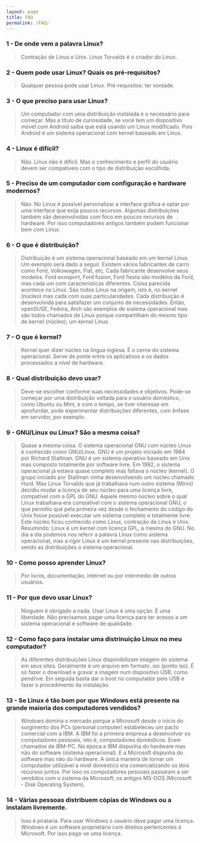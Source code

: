 ```yaml
---
layout: page
title: FAQ
permalink: /FAQ/
---
```


### 1 - De onde vem a palavra Linux?
> Contração de Linus e Unix. Linus Torvalds é o criador do Linux.

### 2 - Quem pode usar Linux? Quais os pré-requisitos?
> Qualquer pessoa pode usar Linux. Pré-requisitos: ter vontade.

### 3 - O que preciso para usar Linux?
> Um computador com uma distribuição instalada é o necessário para começar. Mas a título de curiosidade, se você tem um dispositivo móvel com Android saiba que está usando um Linux modificado. Pois Android é um sistema operacional com kernel baseado em Linux.

### 4 - Linux é difícil?
> Não. Linux não é difícil. Mas o conhecimento e perfil do usuário devem ser compatíveis com o tipo de distribuição escolhida.

### 5 - Preciso de um computador com configuração e hardware modernos?
> Não. No Linux é possível personalizar a interface gráfica e optar por uma interface que exija poucos recursos. Algumas distribuições também são desenvolvidas com foco em poucos recursos de hardware. Por isso computadores antigos também podem funcionar bem com Linux.

### 6 - O que é distribuição?
> Distribuição é um sistema operacional baseado em um kernel Linux. Um exemplo será dado a seguir. Existem vários fabricantes de carro como Ford, Volkswagen, Fiat, etc. Cada fabricante desenvolve seus modelos. Ford ecosport, Ford fusion, Ford fiesta são modelos da Ford, mas cada um com características diferentes. Coisa parecida acontece no Linux. São todos Linux na origem, isto é, no kernel (núcleo) mas cada com suas particularidades. Cada distribuição é desenvolvida para satisfazer um conjunto de necessidades. Então, openSUSE, Fedora, Arch são exemplos de sistema operacional mas são todos chamados de Linux porque compartilham do mesmo tipo de kernel (núcleo); um kernel Linux.

### 7 - O que é kernel?
> Kernel quer dizer núcleo na língua inglesa. É o cerne do sistema operacional. Serve de ponte entre os aplicativos e os dados processados a nível de hardware.

### 8 - Qual distribuição devo usar?
> Deve-se escolher conforme suas necessidades e objetivos. Pode-se começar por uma distribuição voltada para o usuário doméstico, como Ubuntu ou Mint, e com o tempo, se tiver interesse em aprofundar, pode experimentar distribuições diferentes, com ênfase em servidor, por exemplo.

### 9 - GNU/Linux ou Linux? São a mesma coisa?
> Quase a mesma coisa. O sistema operacional GNU com núcleo Linux é conhecido como GNU/Linux. GNU é um projeto iniciado em 1984 por Richard Stallman. GNU é um sistema operativo baseado em Unix mas composto totalmente por software livre. Em 1992, o sistema operacional já estava quase completo mas faltava o núcleo (kernel). O grupo iniciado por Stallman vinha desenvolvendo um núcleo chamado Hurd. Mas Linus Torvalds que já trabalhava num outro sistema (Minix) decidiu mudar a licença de seu núcleo para uma licença livre, compatível com a GPL do GNU. Aquele mesmo núcleo sobre o qual Linux trabalhava era compatível com o sistema operacional GNU, o que permitiu que pela primeira vez desde o fechamento do código do Unix fosse possível executar um sistema completo e totalmente livre. Este núcleo ficou conhecido como Linux, contração de Linus e Unix. Resumindo: Linux é um kernel com licença GPL, a mesma do GNU. No dia a dia podemos nos referir a palavra Linux como sistema operacional, mas a rigor Linux é um kernel presente nas distribuições, sendo as distribuições o sistema operacional.

### 10 - Como posso aprender Linux?
> Por livros, documentação, internet ou por intermédio de outros usuários.

### 11 - Por que devo usar Linux?
> Ninguém é obrigado a nada. Usar Linux é uma opção. É uma liberdade. Não precisamos pagar uma licença para ter acesso a um sistema operacional e software de qualidade.

### 12 - Como faço para instalar uma distrinuição Linux no meu computador?
> As diferentes distribuições Linux disponibilizam imagem do sistema em seus sites. Geralmente é um arquivo em formato .iso (ponto iso). É só fazer o download e gravar a imagem num dispositivo USB, como pendrive. Em seguida basta dar o boot no computador pelo USB e fazer o procedimento da instalação.

### 13 - Se Linux é tão bom por que Windows está presente na grande maioria dos computadores vendidos?
> Windows domina o mercado porque a Microsoft desde o início do surgimento dos PCs (personal computer) estabeleceu um pacto comercial com a IBM. A IBM foi a primeira empresa a desenvolver os computadores pessoais, isto é, computadores domésticos. Eram chamados de IBM-PC. Na época a IBM dispunha do hardware mas não do software (sistema operacional). E a Microsoft dispunha do software mas não do hardware. A única maneira de tornar um computador utilizável a nível doméstico era comercializando os dois recursos juntos. Por isso os computadores pessoais passaram a ser vendidos com o sistema da Microsoft; os antigos MS-DOS (Microsoft - Disk Operating System).

### 14 - Várias pessoas distribuem cópias de Windows ou a instalam livremente.
> Isso é pirataria. Para usar Windows o usuário deve pagar uma licença. Windows é um software proprietário com direitos pertencentes à Microsoft. Por isso paga-se uma licença.

